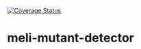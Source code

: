 [![Coverage Status](https://coveralls.io/repos/github/gonzolopez18/meli-mutant-detector/badge.svg?branch=main)](https://coveralls.io/github/gonzolopez18/meli-mutant-detector?branch=main)

# meli-mutant-detector



